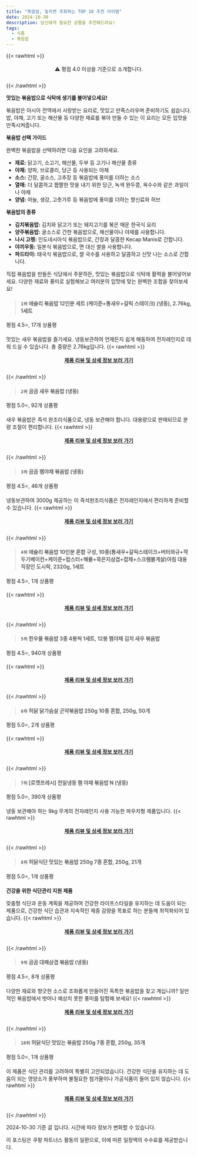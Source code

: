 ```yaml
---
title: "볶음밥, 놓치면 후회하는 TOP 10 추천 아이템"
date: 2024-10-30
description: 당신에게 필요한 상품을 추천해드려요!
tags:
  - 식품
  - 볶음밥
---
```

{{< rawhtml >}}<div class="toc" style="text-align: center; height: 50px; line-height: 2;">  <p>⚠️ 평점 4.0 이상을 기준으로 소개합니다.<br></p></div> {{< /rawhtml >}}

**맛있는 볶음밥으로 식탁에 생기를 불어넣으세요!**

볶음밥은 아시아 전역에서 사랑받는 요리로, 맛있고 만족스러우며 준비하기도 쉽습니다. 밥, 야채, 고기 또는 해산물 등 다양한 재료를 볶아 만들 수 있는 이 요리는 모든 입맛을 만족시켜줍니다.

**볶음밥 선택 가이드**

완벽한 볶음밥을 선택하려면 다음 요인을 고려하세요.

* **재료:** 닭고기, 소고기, 해산물, 두부 등 고기나 해산물 종류
* **야채:** 양파, 브로콜리, 당근 등 사용되는 야채
* **소스:** 간장, 굴소스, 고추장 등 볶음밥에 풍미를 더하는 소스
* **열매:** 더 달콤하고 짭짤한 맛을 내기 위한 당근, 녹색 완두콩, 옥수수와 같은 과일이나 야채
* **양념:** 마늘, 생강, 고춧가루 등 볶음밥에 풍미를 더하는 향신료와 허브

**볶음밥의 종류**

* **김치볶음밥:** 김치와 닭고기 또는 돼지고기를 볶은 매운 한국식 요리
* **양주볶음밥:** 굴소스로 간한 볶음밥으로, 해산물이나 야채를 사용합니다.
* **나시 고렝:** 인도네시아식 볶음밥으로, 간장과 달콤한 Kecap Manis로 간합니다.
* **야끼우동:** 일본식 볶음밥으로, 면 대신 쌀을 사용합니다.
* **파드타이:** 태국식 볶음밥으로, 쌀 국수를 사용하고 달콤하고 신맛 나는 소스로 간합니다.

직접 볶음밥을 만들든 식당에서 주문하든, 맛있는 볶음밥으로 식탁에 활력을 불어넣어보세요. 다양한 재료와 풍미로 실험해보고 여러분의 입맛에 맞는 완벽한 조합을 찾아보세요!


>#### `1위` 애슐리 볶음밥 12인분 세트 (케이준+통새우+갈릭 스테이크) (냉동), 2.76kg, 1세트
평점 4.5⭐, 17개 상품평

맛있는 새우 볶음밥을 즐기세요. 냉동보관하여 언제든지 쉽게 해동하여 전자레인지로 데워 드실 수 있습니다. 총 중량은 2.76kg입니다.
{{< rawhtml >}}<div class="toc" style="text-align: center; height: 50px; line-height: 2;"><p><b><a href="https://link.coupang.com/re/AFFSDP?lptag=AF5033054&pageKey=8179195013&itemId=23380076342&vendorItemId=90410120117&traceid=V0-153-96f700b81c0fba5d&clickBeacon=6204c390-96ae-11ef-a0de-5f72e65008d6%7E3&requestid=20241030200158447005285844&token=31850C%7CMIXED">제품 리뷰 및 상세 정보 보러 가기</a></b><br></p> </div>{{< /rawhtml >}}

>#### `2위` 곰곰 새우 볶음밥 (냉동)
평점 5.0⭐, 92개 상품평

새우 볶음밥은 즉석 완조리식품으로, 냉동 보관해야 합니다. 대용량으로 판매되므로 분량 조절이 편리합니다.
{{< rawhtml >}}<div class="toc" style="text-align: center; height: 50px; line-height: 2;"><p><b><a href="https://link.coupang.com/re/AFFSDP?lptag=AF5033054&pageKey=185917324&itemId=983874261&vendorItemId=5510637232&traceid=V0-153-4c7a253f5f98b2eb&requestid=20241030200158447005285844&token=31850C%7CMIXED">제품 리뷰 및 상세 정보 보러 가기</a></b><br></p> </div>{{< /rawhtml >}}

>#### `3위` 곰곰 햄야채 볶음밥 (냉동)
평점 4.5⭐, 46개 상품평

냉동보관하여 3000g 제공하는 이 즉석완조리식품은 전자레인지에서 편리하게 준비할 수 있습니다.
{{< rawhtml >}}<div class="toc" style="text-align: center; height: 50px; line-height: 2;"><p><b><a href="https://link.coupang.com/re/AFFSDP?lptag=AF5033054&pageKey=187349213&itemId=983874258&vendorItemId=5510637222&traceid=V0-153-b32c808dbf871e39&requestid=20241030200158447005285844&token=31850C%7CMIXED">제품 리뷰 및 상세 정보 보러 가기</a></b><br></p> </div>{{< /rawhtml >}}

>#### `4위` 애슐리 볶음밥 10인분 혼합 구성, 10종(통새우+갈릭스테이크+버터와규+깍두기베이컨+케이준+랍스터+해물+묵은지삼겹+잡채+스크램블게살)아침 대용 직장인 도시락, 2320g, 1세트
평점 4.5⭐, 1개 상품평


{{< rawhtml >}}<div class="toc" style="text-align: center; height: 50px; line-height: 2;"><p><b><a href="https://link.coupang.com/re/AFFSDP?lptag=AF5033054&pageKey=7937090267&itemId=21849825504&vendorItemId=88898090025&traceid=V0-153-03df5b7cd502e263&clickBeacon=6204c390-96ae-11ef-a8fd-63875e482e9c%7E3&requestid=20241030200158447005285844&token=31850C%7CMIXED">제품 리뷰 및 상세 정보 보러 가기</a></b><br></p> </div>{{< /rawhtml >}}

>#### `5위` 한우물 볶음밥 3종 4봉씩 1세트, 12봉 햄야채 김치 새우 볶음밥
평점 4.5⭐, 940개 상품평


{{< rawhtml >}}<div class="toc" style="text-align: center; height: 50px; line-height: 2;"><p><b><a href="https://link.coupang.com/re/AFFSDP?lptag=AF5033054&pageKey=6069684347&itemId=11200106731&vendorItemId=3119718690&traceid=V0-153-ca967e59310d6838&requestid=20241030200158447005285844&token=31850C%7CMIXED">제품 리뷰 및 상세 정보 보러 가기</a></b><br></p> </div>{{< /rawhtml >}}

>#### `6위` 허닭 닭가슴살 곤약볶음밥 250g 10종 혼합, 250g, 50개
평점 5.0⭐, 2개 상품평


{{< rawhtml >}}<div class="toc" style="text-align: center; height: 50px; line-height: 2;"><p><b><a href="https://link.coupang.com/re/AFFSDP?lptag=AF5033054&pageKey=7214400844&itemId=18266101001&vendorItemId=74389462202&traceid=V0-153-2972366a8f9d60cb&clickBeacon=6204c390-96ae-11ef-b65b-ffb521afb5fa%7E3&requestid=20241030200158447005285844&token=31850C%7CMIXED">제품 리뷰 및 상세 정보 보러 가기</a></b><br></p> </div>{{< /rawhtml >}}

>#### `7위` [로켓프레시] 천일냉동 햄 야채 볶음밥 N (냉동)
평점 5.0⭐, 390개 상품평

냉동 보관해야 하는 9kg 무게의 전자레인지 사용 가능한 파우치형 제품입니다.
{{< rawhtml >}}<div class="toc" style="text-align: center; height: 50px; line-height: 2;"><p><b><a href="https://link.coupang.com/re/AFFSDP?lptag=AF5033054&pageKey=6410579245&itemId=13746246755&vendorItemId=80997039652&traceid=V0-153-f110f58963996155&requestid=20241030200158447005285844&token=31850C%7CMIXED">제품 리뷰 및 상세 정보 보러 가기</a></b><br></p> </div>{{< /rawhtml >}}

>#### `8위` 허닭식단 맛있는 볶음밥 250g 7종 혼합, 250g, 21개
평점 5.0⭐, 1개 상품평

**건강을 위한 식단관리 지원 제품**

맞춤형 식단과 운동 계획을 제공하여 건강한 라이프스타일을 유지하는 데 도움이 되는 제품으로, 건강한 식단 습관과 지속적인 체중 감량을 목표로 하는 분들께 최적화되어 있습니다.
{{< rawhtml >}}<div class="toc" style="text-align: center; height: 50px; line-height: 2;"><p><b><a href="https://link.coupang.com/re/AFFSDP?lptag=AF5033054&pageKey=5268368139&itemId=7501809718&vendorItemId=74792764851&traceid=V0-153-12a00978a3a28612&clickBeacon=6204c390-96ae-11ef-98f2-26109216558d%7E3&requestid=20241030200158447005285844&token=31850C%7CMIXED">제품 리뷰 및 상세 정보 보러 가기</a></b><br></p> </div>{{< /rawhtml >}}

>#### `9위` 곰곰 대패삼겹 볶음밥 (냉동)
평점 4.5⭐, 8개 상품평

다양한 재료와 향긋한 소스로 조화롭게 만들어진 독특한 볶음밥을 찾고 계십니까? 일반적인 볶음밥에서 벗어나 예상치 못한 풍미를 탐험해 보세요!
{{< rawhtml >}}<div class="toc" style="text-align: center; height: 50px; line-height: 2;"><p><b><a href="https://link.coupang.com/re/AFFSDP?lptag=AF5033054&pageKey=1310396683&itemId=2327020825&vendorItemId=70323614196&traceid=V0-153-6ffbe2ec47993f6b&requestid=20241030200158447005285844&token=31850C%7CMIXED">제품 리뷰 및 상세 정보 보러 가기</a></b><br></p> </div>{{< /rawhtml >}}

>#### `10위` 허닭식단 맛있는 볶음밥 250g 7종 혼합, 250g, 35개
평점 5.0⭐, 1개 상품평

이 제품은 식단 관리를 고려하여 특별히 고안되었습니다. 건강한 식단을 유지하는 데 도움이 되는 영양소가 풍부하며 불필요한 첨가물이나 가공식품이 들어 있지 않습니다.
{{< rawhtml >}}<div class="toc" style="text-align: center; height: 50px; line-height: 2;"><p><b><a href="https://link.coupang.com/re/AFFSDP?lptag=AF5033054&pageKey=5268368139&itemId=7501809737&vendorItemId=74792764829&traceid=V0-153-12a00978a3a28612&clickBeacon=6204c390-96ae-11ef-9123-5d904f15fd34%7E3&requestid=20241030200158447005285844&token=31850C%7CMIXED">제품 리뷰 및 상세 정보 보러 가기</a></b><br></p> </div>{{< /rawhtml >}}


2024-10-30 기준 글 입니다.
시간에 따라 정보가 변화할 수 있습니다.

이 포스팅은 쿠팡 파트너스 활동의 일환으로, 이에 따른 일정액의 수수료를 제공받습니다.